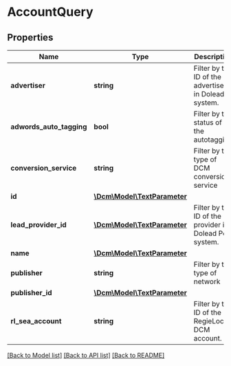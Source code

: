# AccountQuery

## Properties
Name | Type | Description | Notes
------------ | ------------- | ------------- | -------------
**advertiser** | **string** | Filter by the ID of the advertiser in Dolead system. | [optional] 
**adwords_auto_tagging** | **bool** | Filter by the status of the autotagging | [optional] 
**conversion_service** | **string** | Filter by the type of DCM conversion service | [optional] 
**id** | [**\Dcm\Model\TextParameter**](TextParameter.md) |  | [optional] 
**lead_provider_id** | [**\Dcm\Model\TextParameter**](TextParameter.md) | Filter by the ID of the provider in Dolead Perf system. | [optional] 
**name** | [**\Dcm\Model\TextParameter**](TextParameter.md) |  | [optional] 
**publisher** | **string** | Filter by the type of network | [optional] 
**publisher_id** | [**\Dcm\Model\TextParameter**](TextParameter.md) |  | [optional] 
**rl_sea_account** | **string** | Filter by the ID of the RegieLocale DCM account. | [optional] 

[[Back to Model list]](../README.md#documentation-for-models) [[Back to API list]](../README.md#documentation-for-api-endpoints) [[Back to README]](../README.md)


